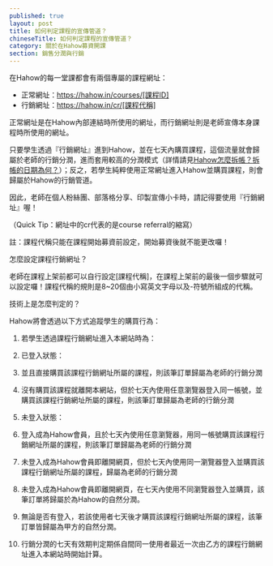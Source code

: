 ```yaml
---
published: true
layout: post
title: 如何判定課程的宣傳管道？
chineseTitle: 如何判定課程的宣傳管道？
category: 關於在Hahow募資開課
section: 銷售分潤與行銷
---
```

 

在Hahow的每一堂課都會有兩個專屬的課程網址：

*   正常網址：https://hahow.in/courses/[課程ID]
*   行銷網址：https://hahow.in/cr/[課程代稱]

正常網址是在Hahow內部連結時所使用的網址，而行銷網址則是老師宣傳本身課程時所使用的網址。

只要學生透過『行銷網址』進到Hahow，並在七天內購買課程，這個流量就會歸屬於老師的行銷分潤，進而套用較高的分潤模式（詳情請見[Hahow怎麼拆帳？拆帳的日期為何？](/hc/zh-tw/articles/207241607)）；反之，若學生純粹使用正常網址進入Hahow並購買課程，則會歸屬於Hahow的行銷管道。

因此，老師在個人粉絲團、部落格分享、印製宣傳小卡時，請記得要使用『行銷網址』喔！

（Quick Tip：網址中的cr代表的是course referral的縮寫）

註：課程代稱只能在課程開始募資前設定，開始募資後就不能更改囉！

怎麼設定課程行銷網址？

老師在課程上架前都可以自行設定[課程代稱]，在課程上架前的最後一個步驟就可以設定囉！課程代稱的規則是8~20個由小寫英文字母以及-符號所組成的代稱。

技術上是怎麼判定的？

Hahow將會透過以下方式追蹤學生的購買行為：

1.  若學生透過課程行銷網址進入本網站時為：

1.  已登入狀態：

1.  並且直接購買該課程行銷網址所屬的課程，則該筆訂單歸屬為老師的行銷分潤
2.  沒有購買該課程就離開本網站，但於七天內使用任意瀏覽器登入同一帳號，並購買該課程行銷網址所屬的課程，則該筆訂單歸屬為老師的行銷分潤

3.  未登入狀態：

1.  登入成為Hahow會員，且於七天內使用任意瀏覽器，用同一帳號購買該課程行銷網址所屬的課程，則該筆訂單歸屬為老師的行銷分潤
2.  未登入成為Hahow會員即離開網頁，但於七天內使用同一瀏覽器登入並購買該課程行銷網址所屬的課程，歸屬為老師的行銷分潤
3.  未登入成為Hahow會員即離開網頁，在七天內使用不同瀏覽器登入並購買，該筆訂單將歸屬於為Hahow的自然分潤。

5.  無論是否有登入，若該使用者七天後才購買該課程行銷網址所屬的課程，該筆訂單皆歸屬為甲方的自然分潤。

3.  行銷分潤的七天有效期判定期係自間同一使用者最近一次由乙方的課程行銷網址進入本網站時開始計算。